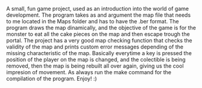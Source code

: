 A small, fun game project, used as an introduction into the world of game development. The program takes as and argument the map file that needs to me located in the Maps folder and has to have the .ber format. The program draws the map dinamically, and the objective of the game is for the monster to eat all the cake pieces on the map and then escape trough the portal. The project has a very good map checking function that checks the validity of the map and prints custom error messages depending of the missing characteristic of the map. Basically everytime a key is pressed the position of the player on the map is changed, and the colectible is being removed, then the map is being rebuilt all over again, giving us the cool impresion of movement. As always run the make command for the compilation of the program. Enjoy! :)
